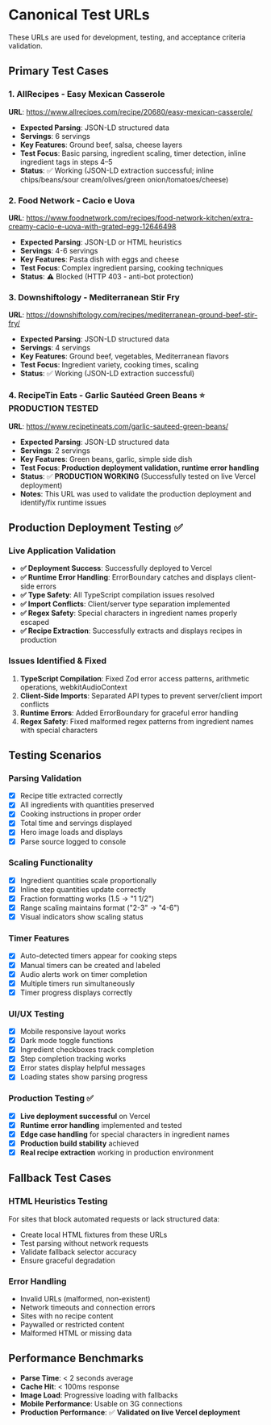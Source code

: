 # Canonical Test URLs

These URLs are used for development, testing, and acceptance criteria validation.

## Primary Test Cases

### 1. AllRecipes - Easy Mexican Casserole
**URL**: https://www.allrecipes.com/recipe/20680/easy-mexican-casserole/
- **Expected Parsing**: JSON-LD structured data
- **Servings**: 6 servings
- **Key Features**: Ground beef, salsa, cheese layers
- **Test Focus**: Basic parsing, ingredient scaling, timer detection, inline ingredient tags in steps 4–5
- **Status**: ✅ Working (JSON-LD extraction successful; inline chips/beans/sour cream/olives/green onion/tomatoes/cheese)

### 2. Food Network - Cacio e Uova
**URL**: https://www.foodnetwork.com/recipes/food-network-kitchen/extra-creamy-cacio-e-uova-with-grated-egg-12646498
- **Expected Parsing**: JSON-LD or HTML heuristics
- **Servings**: 4-6 servings
- **Key Features**: Pasta dish with eggs and cheese
- **Test Focus**: Complex ingredient parsing, cooking techniques
- **Status**: ⚠️ Blocked (HTTP 403 - anti-bot protection)

### 3. Downshiftology - Mediterranean Stir Fry
**URL**: https://downshiftology.com/recipes/mediterranean-ground-beef-stir-fry/
- **Expected Parsing**: JSON-LD structured data
- **Servings**: 4 servings
- **Key Features**: Ground beef, vegetables, Mediterranean flavors
- **Test Focus**: Ingredient variety, cooking times, scaling
- **Status**: ✅ Working (JSON-LD extraction successful)

### 4. RecipeTin Eats - Garlic Sautéed Green Beans ⭐ **PRODUCTION TESTED**
**URL**: https://www.recipetineats.com/garlic-sauteed-green-beans/
- **Expected Parsing**: JSON-LD structured data
- **Servings**: 2 servings
- **Key Features**: Green beans, garlic, simple side dish
- **Test Focus**: **Production deployment validation, runtime error handling**
- **Status**: ✅ **PRODUCTION WORKING** (Successfully tested on live Vercel deployment)
- **Notes**: This URL was used to validate the production deployment and identify/fix runtime issues

## Production Deployment Testing ✅

### Live Application Validation
- **✅ Deployment Success**: Successfully deployed to Vercel
- **✅ Runtime Error Handling**: ErrorBoundary catches and displays client-side errors
- **✅ Type Safety**: All TypeScript compilation issues resolved
- **✅ Import Conflicts**: Client/server type separation implemented
- **✅ Regex Safety**: Special characters in ingredient names properly escaped
- **✅ Recipe Extraction**: Successfully extracts and displays recipes in production

### Issues Identified & Fixed
1. **TypeScript Compilation**: Fixed Zod error access patterns, arithmetic operations, webkitAudioContext
2. **Client-Side Imports**: Separated API types to prevent server/client import conflicts
3. **Runtime Errors**: Added ErrorBoundary for graceful error handling
4. **Regex Safety**: Fixed malformed regex patterns from ingredient names with special characters

## Testing Scenarios

### Parsing Validation
- [x] Recipe title extracted correctly
- [x] All ingredients with quantities preserved
- [x] Cooking instructions in proper order
- [x] Total time and servings displayed
- [x] Hero image loads and displays
- [x] Parse source logged to console

### Scaling Functionality
- [x] Ingredient quantities scale proportionally
- [x] Inline step quantities update correctly
- [x] Fraction formatting works (1.5 → "1 1/2")
- [x] Range scaling maintains format ("2-3" → "4-6")
- [x] Visual indicators show scaling status

### Timer Features
- [x] Auto-detected timers appear for cooking steps
- [x] Manual timers can be created and labeled
- [x] Audio alerts work on timer completion
- [x] Multiple timers run simultaneously
- [x] Timer progress displays correctly

### UI/UX Testing
- [x] Mobile responsive layout works
- [x] Dark mode toggle functions
- [x] Ingredient checkboxes track completion
- [x] Step completion tracking works
- [x] Error states display helpful messages
- [x] Loading states show parsing progress

### Production Testing ✅
- [x] **Live deployment successful** on Vercel
- [x] **Runtime error handling** implemented and tested
- [x] **Edge case handling** for special characters in ingredient names
- [x] **Production build stability** achieved
- [x] **Real recipe extraction** working in production environment

## Fallback Test Cases

### HTML Heuristics Testing
For sites that block automated requests or lack structured data:
- Create local HTML fixtures from these URLs
- Test parsing without network requests
- Validate fallback selector accuracy
- Ensure graceful degradation

### Error Handling
- Invalid URLs (malformed, non-existent)
- Network timeouts and connection errors
- Sites with no recipe content
- Paywalled or restricted content
- Malformed HTML or missing data

## Performance Benchmarks
- **Parse Time**: < 2 seconds average
- **Cache Hit**: < 100ms response
- **Image Load**: Progressive loading with fallbacks
- **Mobile Performance**: Usable on 3G connections
- **Production Performance**: ✅ **Validated on live Vercel deployment**
